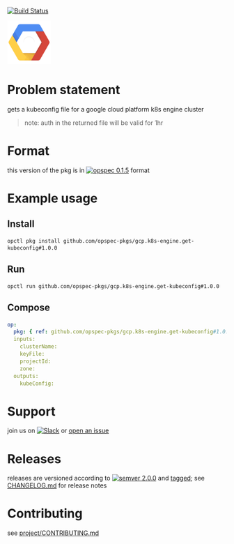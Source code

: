 [![Build Status](https://travis-ci.org/opspec-pkgs/gcp.k8s-engine.get-kubeconfig.svg?branch=master)](https://travis-ci.org/opspec-pkgs/gcp.k8s-engine.get-kubeconfig)

<img src="icon.svg" alt="icon" height="100px">

# Problem statement

gets a kubeconfig file for a google cloud platform k8s engine cluster
> note: auth in the returned file will be valid for 1hr


# Format

this version of the pkg is in [![opspec 0.1.5](https://img.shields.io/badge/opspec-0.1.5-brightgreen.svg?colorA=6b6b6b&colorB=fc16be)](https://opspec.io/0.1.5/packages.html) format

# Example usage

## Install

```shell
opctl pkg install github.com/opspec-pkgs/gcp.k8s-engine.get-kubeconfig#1.0.0
```

## Run

```
opctl run github.com/opspec-pkgs/gcp.k8s-engine.get-kubeconfig#1.0.0
```

## Compose

```yaml
op:
  pkg: { ref: github.com/opspec-pkgs/gcp.k8s-engine.get-kubeconfig#1.0.0 }
  inputs:
    clusterName:
    keyFile:
    projectId:
    zone:
  outputs:
    kubeConfig:
```

# Support

join us on
[![Slack](https://opspec-slackin.herokuapp.com/badge.svg)](https://opspec-slackin.herokuapp.com/)
or
[open an issue](https://github.com/opspec-pkgs/gcp.k8s-engine.get-kubeconfig/issues)

# Releases

releases are versioned according to
[![semver 2.0.0](https://img.shields.io/badge/semver-2.0.0-brightgreen.svg)](http://semver.org/spec/v2.0.0.html)
and [tagged](https://git-scm.com/book/en/v2/Git-Basics-Tagging); see
[CHANGELOG.md](CHANGELOG.md) for release notes

# Contributing

see
[project/CONTRIBUTING.md](https://github.com/opspec-pkgs/project/blob/master/CONTRIBUTING.md)
